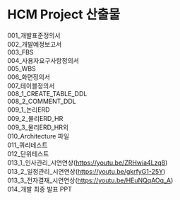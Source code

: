 # HCM Project 산출물<br>
001_개발표준정의서<br>
002_개발예정보고서<br>
003_FBS<br>
004_사용자요구사항정의서<br>
005_WBS<br>
006_화면정의서<br>
007_테이블정의서<br>
008_1_CREATE_TABLE_DDL<br>
008_2_COMMENT_DDL<br>
009_1_논리ERD<br>
009_2_물리ERD_HR<br>
009_3_물리ERD_HR외<br>
010_Architecture 파일<br>
011_쿼리테스트<br>
012_단위테스트<br>
013_1_인사관리_시연연상(https://youtu.be/ZRHwia4Lzq8)<br>
013_2_일정관리_시연연상(https://youtu.be/gkrfyG1-25Y)<br>
013_3_전자결재_시연연상(https://youtu.be/HEuNQqAOq_A)<br>
014_개발 최종 발표 PPT<br>
